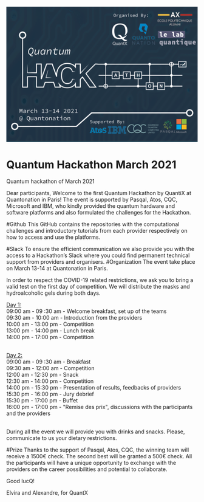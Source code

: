 ![image](img/QuantXPosters_NEW-2-1.png)


# Quantum Hackathon March 2021
Quantum hackathon of March 2021

Dear participants,
Welcome to the first Quantum Hackathon by QuantiX at Quantonation in Paris!
The event is supported by Pasqal, Atos, CQC, Microsoft and IBM, who kindly provided the quantum hardware and software platforms and also formulated the challenges for the Hackathon.

#Github
This GitHub contains the repositories with the computational challenges and introductory tutorials from each provider respectively on how to access and use the platforms.

#Slack
To ensure the efficient communication we also provide you with the access to a Hackathon’s Slack where you could find permanent technical support from providers and organisers. 
#Organization
The event take place on March 13-14 at Quantonation in Paris.

In order to respect the COVID-19 related restrictions, we ask you to bring a valid test on the first day of competition. We will distribute the masks and hydroalcoholic gels during both days.

<ins> Day 1: </ins>  	<br/>
09:00 am - 09 :30 am 	-	Welcome breakfast, set up of the teams <br/>
		09:30 am - 10:00 am 	- 	Introduction from the providers <br/>
		10:00 am - 13:00 pm 	-	Competition <br/>
		13:00 pm - 14:00 pm	-	Lunch break <br/>
		14:00 pm - 17:00 pm	-	Competition <br/>
		<br/>

<ins> Day 2: </ins>	 <br/> 
09:00 am - 09 :30 am 	-	Breakfast <br/>
		09:30 am - 12:00 am 	- 	Competition <br/>
		12:00 am - 12:30 pm 	-	Snack <br/>
		12:30 am - 14:00 pm	- 	Competition <br/>
		14:00 pm - 15:30 pm	- 	Presentation of results, feedbacks of providers <br/>
		15:30 pm - 16:00 pm	-	Jury debrief <br/>
		15:30 pm - 17:00 pm	-	Buffet <br/>
		16:00 pm - 17:00 pm	- 	"Remise des prix", discussions with the participants and the providers <br/>
		<br/>

During all the event we will provide you with drinks and snacks. Please, communicate to us your dietary restrictions.




#Prize
Thanks to the support of Pasqal, Atos, CQC, the winning team will receive a 1500€ check.
The second best will be granted a 500€ check.
All the participants will have a unique opportunity to exchange with the providers on the career possibilities and potential to collaborate.

Good lucQ!<br/>

Elvira and Alexandre, for QuantX
